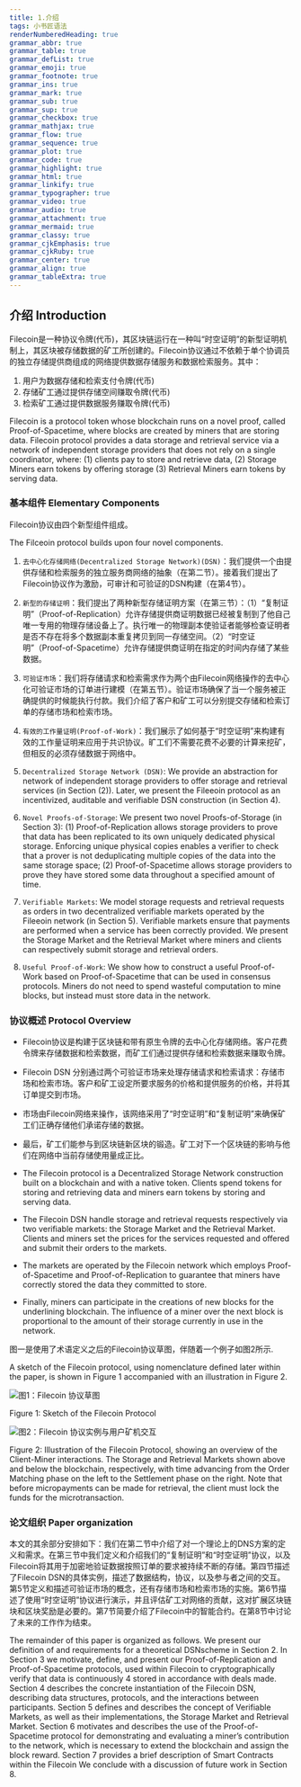 ```yaml
---
title: 1.介绍
tags: 小书匠语法
renderNumberedHeading: true
grammar_abbr: true
grammar_table: true
grammar_defList: true
grammar_emoji: true
grammar_footnote: true
grammar_ins: true
grammar_mark: true
grammar_sub: true
grammar_sup: true
grammar_checkbox: true
grammar_mathjax: true
grammar_flow: true
grammar_sequence: true
grammar_plot: true
grammar_code: true
grammar_highlight: true
grammar_html: true
grammar_linkify: true
grammar_typographer: true
grammar_video: true
grammar_audio: true
grammar_attachment: true
grammar_mermaid: true
grammar_classy: true
grammar_cjkEmphasis: true
grammar_cjkRuby: true
grammar_center: true
grammar_align: true
grammar_tableExtra: true
---
```


## 介绍 Introduction

Filecoin是一种协议令牌(代币)，其区块链运行在一种叫“时空证明”的新型证明机制上，其区块被存储数据的矿工所创建的。Filecoin协议通过不依赖于单个协调员的独立存储提供商组成的网络提供数据存储服务和数据检索服务。其中：

1. 用户为数据存储和检索支付令牌(代币)
2. 存储矿工通过提供存储空间赚取令牌(代币)
3. 检索矿工通过提供数据服务赚取令牌(代币)

Filecoin is a protocol token whose blockchain runs on a novel proof, called Proof-of-Spacetime, where blocks are created by miners that are storing data. Filecoin protocol provides a data storage and retrieval service via a network of independent storage providers that does not rely on a single coordinator, where: (1) clients pay to store and retrieve data, (2) Storage Miners earn tokens by offering storage (3) Retrieval Miners earn tokens by serving data.

### 基本组件 Elementary Components

Filecoin协议由四个新型组件组成。

The Filceoin protocol builds upon four novel components.

1. `去中心化存储网络(Decentralized Storage Network)(DSN)`：我们提供一个由提供存储和检索服务的独立服务商网络的抽象（在第二节）。接着我们提出了Filecoin协议作为激励，可审计和可验证的DSN构建（在第4节）。
2. `新型的存储证明`：我们提出了两种新型存储证明方案（在第三节）：（1）“复制证明”（Proof-of-Replication）允许存储提供商证明数据已经被复制到了他自己唯一专用的物理存储设备上了。执行唯一的物理副本使验证者能够检查证明者是否不存在将多个数据副本重复拷贝到同一存储空间。（2）“时空证明”（Proof-of-Spacetime）允许存储提供商证明在指定的时间内存储了某些数据。
3. `可验证市场`：我们将存储请求和检索需求作为两个由Filecoin网络操作的去中心化可验证市场的订单进行建模（在第五节）。验证市场确保了当一个服务被正确提供的时候能执行付款。我们介绍了客户和矿工可以分别提交存储和检索订单的存储市场和检索市场。
4. `有效的工作量证明(Proof-of-Work)`：我们展示了如何基于“时空证明”来构建有效的工作量证明来应用于共识协议。旷工们不需要花费不必要的计算来挖矿，但相反的必须存储数据于网络中。



1. `Decentralized Storage Network (DSN)`: We provide an abstraction for network of independent storage providers to offer storage and retrieval services (in Section (2)). Later, we present the Fileeoin protocol as an incentivized, auditable and verifiable DSN construction (in Section 4).
2. `Novel Proofs-of-Storage`: We present two novel Proofs-of-Storage (in Section 3): (1) Proof-of-Replication allows storage providers to prove that data has been replicated to its own uniquely dedicated physical storage. Enforcing unique physical copies enables a verifier to check that a prover is not deduplicating multiple copies of the data into the same storage space; (2) Proof-of-Spacetime allows storage providers to prove they have stored some data throughout a specified amount of time.
3. `Verifiable Markets`: We model storage requests and retrieval requests as orders in two decentralized verifiable markets operated by the Fileeoin network (in Section 5). Verifiable markets ensure that payments are performed when a service has been correctly provided. We present the Storage Market and the Retrieval Market where miners and clients can respectively submit storage and retrieval orders.
4. `Useful Proof-of-Work`: We show how to construct a useful Proof-of-Work based on Proof-of-Spacetime that can be used in consensus protocols. Miners do not need to spend wasteful computation to mine blocks, but instead must store data in the network.

### 协议概述 Protocol Overview

* Filecoin协议是构建于区块链和带有原生令牌的去中心化存储网络。客户花费令牌来存储数据和检索数据，而矿工们通过提供存储和检索数据来赚取令牌。
* Filecoin DSN 分别通过两个可验证市场来处理存储请求和检索请求：存储市场和检索市场。客户和矿工设定所要求服务的价格和提供服务的价格，并将其订单提交到市场。
* 市场由Filecoin网络来操作，该网络采用了“时空证明”和“复制证明”来确保矿工们正确存储他们承诺存储的数据。
* 最后，矿工们能参与到区块链新区块的锻造。矿工对下一个区块链的影响与他们在网络中当前存储使用量成正比。



* The Filecoin protocol is a Decentralized Storage Network construction built on a blockchain and with a native token. Clients spend tokens for storing and retrieving data and miners earn tokens by storing and serving data.
* The Filecoin DSN handle storage and retrieval requests respectively via two verifiable markets: the Storage Market and the Retrieval Market. Clients and miners set the prices for the services requested and offered and submit their orders to the markets.
* The markets are operated by the Filecoin network which employs Proof-of-Spacetime and Proof-of-Replication to guarantee that miners have correctly stored the data they committed to store.
* Finally, miners can participate in the creations of new blocks for the underlining blockchain. The influence of a miner over the next block is proportional to the amount of their storage currently in use in the network.

图一是使用了术语定义之后的Filecoin协议草图，伴随着一个例子如图2所示.

A sketch of the Filecoin protocol, using nomenclature defined later within the paper, is shown in Figure 1 accompanied with an illustration in Figure 2.

![图1：Filecoin 协议草图](https://raw.githubusercontent.com/OliverRen/olili_blog_img/master/Filecoin白皮书中英文对照版/20201014/1602662061081.jpg)

Figure 1: Sketch of the Filecoin Protocol

![图2：Filecoin 协议实例与用户矿机交互](https://raw.githubusercontent.com/OliverRen/olili_blog_img/master/Filecoin白皮书中英文对照版/20201014/1602662098517.jpg)

Figure 2: Illustration of the Filecoin Protocol, showing an overview of the Client-Miner interactions. The Storage and Retrieval Markets shown above and below the blockchain, respectively, with time advancing from the Order Matching phase on the left to the Settlement phase on the right. Note that before micropayments can be made for retrieval, the client must lock the funds for the microtransaction.

### 论文组织 Paper organization

本文的其余部分安排如下：我们在第二节中介绍了对一个理论上的DNS方案的定义和需求。在第三节中我们定义和介绍我们的“复制证明”和“时空证明”协议，以及Filecoin将其用于加密地验证数据按照订单的要求被持续不断的存储。第四节描述了Filecoin DSN的具体实例，描述了数据结构，协议，以及参与者之间的交互。第5节定义和描述可验证市场的概念，还有存储市场和检索市场的实施。第6节描述了使用“时空证明”协议进行演示，并且评估矿工对网络的贡献，这对扩展区块链块和区块奖励是必要的。第7节简要介绍了Filecoin中的智能合约。在第8节中讨论了未来的工作作为结束。

The remainder of this paper is organized as follows. We present our definition of and requirements for a theoretical DSNscheme in Section 2. In Section 3 we motivate, define, and present our Proof-of-Replication and Proof-of-Spacetime protocols, used within Filecoin to cryptographically verify that data is continuously 4 stored in accordance with deals made. Section 4 describes the concrete instantiation of the Filecoin DSN, describing data structures, protocols, and the interactions between participants. Section 5 defines and describes the concept of Verifiable Markets, as well as their implementations, the Storage Market and Retrieval Market. Section 6 motivates and describes the use of the Proof-of-Spacetime protocol for demonstrating and evaluating a miner’s contribution to the network, which is necessary to extend the blockchain and assign the block reward. Section 7 provides a brief description of Smart Contracts within the Filecoin We conclude with a discussion of future work in Section 8.